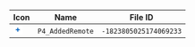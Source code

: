 | Icon | Name | File ID |
| ---  | ---  | ---     |
| ![](P4_AddedRemote.png) | `P4_AddedRemote` | `-1823805025174069233` |
